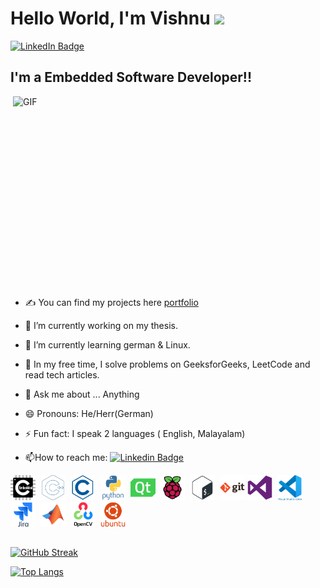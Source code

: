 


<h1>
   Hello World, I'm Vishnu
  <img src="https://media.giphy.com/media/hvRJCLFzcasrR4ia7z/giphy.gif" width="30px"/>
 
</h1>
<a href="https://www.linkedin.com/in/vishnukannanchery97/">
    <img src="https://img.shields.io/badge/LinkedIn-blue?style=for-the-badge&logo=linkedin&logoColor=white" alt="LinkedIn Badge"/>
  </a>

<h2>
I'm a Embedded Software Developer!!

</h2>
<img align="right" alt="GIF" src="https://github.com/VishnuKannanchery/VishnuKannanchery/blob/main/giphy.gif" width="500" height="320" />


- ✍ You can find my projects here [portfolio](https://www.linkedin.com/in/vishnukannanchery97/)

- 🔭 I’m currently working on my thesis.

- 🌱 I’m currently learning german & Linux.

- 👯 In my free time, I solve problems on GeeksforGeeks, LeetCode and read tech articles.

- 💬 Ask me about ... Anything

- 😄 Pronouns: He/Herr(German)

- ⚡ Fun fact: I speak 2 languages ( English, Malayalam)

- :mailbox:How to reach me: [![Linkedin Badge](https://img.shields.io/badge/-VishnuKannanchery-blue?style=flat&logo=Linkedin&logoColor=white)](https://www.linkedin.com/in/vishnukannanchery97/)
<div>
  <img src="https://github.com/devicons/devicon/blob/master/icons/embeddedc/embeddedc-original-wordmark.svg" title="EmbeddedC" alt="EmbeddedC" width="40" height="40"/>&nbsp;
  <img src="https://github.com/devicons/devicon/blob/master/icons/cplusplus/cplusplus-line.svg" title="C++" alt="C++" width="40" height="40"/>&nbsp;
   <img src="https://github.com/devicons/devicon/blob/master/icons/c/c-line.svg" title="C" alt="C" width="40" height="40"/>&nbsp;
  <img src="https://github.com/devicons/devicon/blob/master/icons/python/python-original-wordmark.svg" title="python" alt="python" width="40" height="40"/>&nbsp;
  <img src="https://github.com/devicons/devicon/blob/master/icons/qt/qt-original.svg" title="Qt" alt="Qt" width="40" height="40"/>&nbsp;
  <img src="https://github.com/devicons/devicon/blob/master/icons/raspberrypi/raspberrypi-original.svg" title="Raspberrypi" alt="Raspberrypi" width="40" height="40"/>&nbsp;
   <img src="https://github.com/devicons/devicon/blob/master/icons/bash/bash-original.svg" title="BASH" alt="BASH" width="40" height="40"/>&nbsp;
  <img src="https://github.com/devicons/devicon/blob/master/icons/git/git-original-wordmark.svg" title="Git" **alt="Git" width="40" height="40"/>
  <img src="https://github.com/devicons/devicon/blob/master/icons/visualstudio/visualstudio-plain.svg" title="visualstudio" alt="visualstudio" width="40" height="40"/>&nbsp;
  <img src="https://github.com/devicons/devicon/blob/master/icons/vscode/vscode-original-wordmark.svg" title="vscode" alt="vscode" width="40" height="40"/>&nbsp;
   <img src="https://github.com/devicons/devicon/blob/master/icons/jira/jira-original-wordmark.svg" title="Jira" alt="Jira" width="40" height="40"/>&nbsp;
  <img src="https://github.com/devicons/devicon/blob/master/icons/matlab/matlab-original.svg" title="MATLAB" alt="MATLAB" width="40" height="40"/>&nbsp;
  <img src="https://github.com/devicons/devicon/blob/master/icons/opencv/opencv-original-wordmark.svg" title="OpenCV" alt="OpenCV" width="40" height="40"/>&nbsp;
  <img src="https://github.com/devicons/devicon/blob/master/icons/ubuntu/ubuntu-plain-wordmark.svg" title="Ubuntu" alt="Ubuntu" width="40" height="40"/>&nbsp;
</div>

##
<div>
  
[![GitHub Streak](http://github-readme-streak-stats.herokuapp.com?user=VishnuKannanchery&theme=dark&background=000000)](https://git.io/streak-stats)
  
[![Top Langs](https://github-readme-stats.vercel.app/api/top-langs/?username=VishnuKannanchery&layout=compact&theme=dark&background=000000)](https://github.com/anuraghazra/github-readme-stats)
  
</div>
